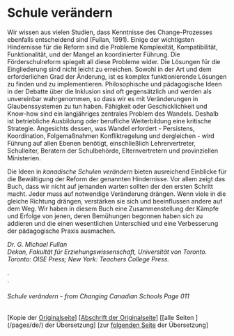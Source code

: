 # Schule verändern
Wir wissen aus vielen Studien, dass Kenntnisse des Change-Prozesses ebenfalls
entscheidend sind (Fullan, 1991).
Einige der wichtigsten Hindernisse für die Reform sind die Probleme
Komplexität, Kompatibilität, Funktionalität, und der Mangel an koordinierter
Führung. Die Förderschulreform spiegelt all diese Probleme wider.
Die Lösungen für die Eingliederung sind nicht leicht zu erreichen.
Sowohl in der Art und dem erforderlichen Grad der Änderung, ist es komplex
funktionierende Lösungen zu finden und zu implementieren.
Philosophische und pädagogische Ideen in der Debatte über die Inklusion sind oft
gegensätzlich und werden als unvereinbar wahrgenommen, so dass wir es
mit Veränderungen in Glaubenssystemen zu tun haben.
Fähigkeit oder Geschicklichkeit und Know-how sind ein langjähriges zentrales Problem des Wandels.
Deshalb ist betriebliche Ausbildung oder berufliche 
Weiterbildung eine kritische Strategie.
Angesichts dessen, was Wandel erfordert - Persistens,
Koordination, Folgemaßnahmen Konfliktregelung und dergleichen -
wird Führung auf allen Ebenen benötigt, einschließlich Lehrervertreter, Schulleiter,
Beratern der Schulbehörde, Elternvertretern und provinziellen Ministerien.

Die Ideen in *kanadische Schulen verändern* bieten ausreichend Einblicke
für die Bewältigung der Reform der genannten Hindernisse. Vor allem zeigt das Buch,
dass wir nicht auf jemanden warten sollten der den ersten Schritt macht.
Jeder muss auf notwendige Veränderung drängen.
Wenn viele in die gleiche Richtung drängen, verstärken sie sich und beeinflussen andere auf dem Weg.
Wir haben in diesem Buch eine Zusammenstellung der Kämpfe und Erfolge von jenen, deren Bemühungen
begonnen haben sich zu addieren und die einen wesentlichen Unterschied und eine Verbesserung
der pädagogische Praxis ausmachen.

*Dr. G. Michael Fullan  
Dekan, Fakultät für Erziehungswissenschaft, Universität von Toronto.  
Toronto: OISE Press; New York: Teachers College Press.*

.  
.  

###### Schule verändern - from Changing Canadian Schools Page 011

[Kopie der [Originalseite](/copies-from-original/CCS011.png)]
[[Abschrift der Originalseite](/en/Changing_Canadian_Schools-011)]
[[alle Seiten ] (/pages/de/) der Übersetzung]
[zur [folgenden Seite](Changing_Canadian_Schools-de-012) der Übersetzung]
